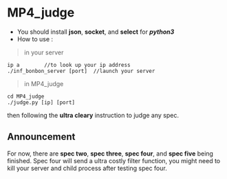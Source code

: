 # MP4_judge

* You should install **json**,  **socket**, and **select** for ***python3***
* How to use :



>in your server

```
ip a        //to look up your ip address
./inf_bonbon_server [port]  //launch your server
```

> in MP4_judge

```
cd MP4_judge
./judge.py [ip] [port]
```

then following the **ultra cleary** instruction to judge any spec.



## Announcement

For now, there are **spec two**, **spec three**, **spec four**, and **spec five** being finished.
Spec four will send a ultra costly filter function, you might need to kill your server and child process after testing spec four.

